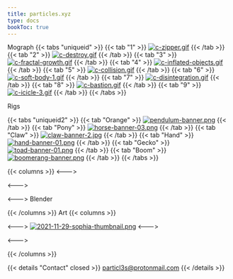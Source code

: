 ```yaml
---
title: particles.xyz
type: docs
bookToc: true
---
```


Mograph
{{< tabs "uniqueid" >}}
{{< tab "1" >}}
[![c-zipper.gif](https://i.postimg.cc/q4mnp184/c-zipper.gif)](/)
{{< /tab >}}
{{< tab "2" >}}
[![c-destroy.gif](https://i.postimg.cc/szbwjfR6/c-destroy.gif)](destroy)
{{< /tab >}}
{{< tab "3" >}}
[![c-fractal-growth.gif](https://i.postimg.cc/JMPgj5r2/c-fractal-growth.gif)](fractal_growth)
{{< /tab >}}
{{< tab "4" >}}
[![c-inflated-objects.gif](https://i.postimg.cc/s3R7sC97/c-inflated-objects.gif)](inflated_objects)
{{< /tab >}}
{{< tab "5" >}}
[![c-collision.gif](https://i.postimg.cc/JRn6KLDN/c-collision.gif)](particle_collision)
{{< /tab >}}
{{< tab "6" >}}
[![c-soft-body-1.gif](https://i.postimg.cc/gmQd5V8B/c-soft-body-1.gif)](soft_body)
{{< /tab >}}
{{< tab "7" >}}
[![c-disintegration.gif](https://i.postimg.cc/HdN0NqfQ/c-disintegration.gif)](sim_disintegration)
{{< /tab >}}
{{< tab "8" >}}
[![c-bastion.gif](https://i.postimg.cc/cscBM1Nc/c-bastion.gif)](bastion)
{{< /tab >}}
{{< tab "9" >}}
[![c-icicle-3.gif](https://i.postimg.cc/4JcXrDmq/c-icicle-3.gif)](procedural_icicle)
{{< /tab >}}
{{< /tabs >}}

Rigs

{{< tabs "uniqueid2" >}}
{{< tab "Orange" >}}
[![pendulum-banner.png](https://i.postimg.cc/y8DmPx5t/pendulum-banner.png)](/orange_rig/)
{{< /tab >}}
{{< tab "Pony" >}}
[![horse-banner-03.png](https://i.postimg.cc/4NGv4W0x/horse-banner-03.png)](/horse_rig/)
{{< /tab >}}
{{< tab "Claw" >}}
[![claw-banner-2.jpg](https://i.postimg.cc/jRM7Kx0L/claw-banner-2.jpg)](/claw_rig/)
{{< /tab >}}
{{< tab "Hand" >}}
[![hand-banner-01.png](https://i.postimg.cc/5byZt3Gs/hand-banner-01.png)](/hand_rig/)
{{< /tab >}}
{{< tab "Gecko" >}}
[![toad-banner-01.png](https://i.postimg.cc/BST6nqrx/toad-banner-01.png)](/amphibian_rig/)
{{< /tab >}}
{{< tab "Boom" >}}
[![boomerang-banner.png](https://i.postimg.cc/ZK7Pppf6/boomerang-banner.png)](/boomerang_rig/)
{{< /tab >}}
{{< /tabs >}}



{{< columns >}}
<--->

<--->

<--->
Blender

{{< /columns >}}
Art
{{< columns >}}


<--->
[![2021-11-29-sophia-thumbnail.png](https://i.postimg.cc/t9sHkv3Y/2021-11-29-sophia-thumbnail.png)](sophia)
<--->

<--->


{{< /columns >}}



{{< details "Contact" closed >}}
particl3s@protonmail.com
{{< /details >}}

